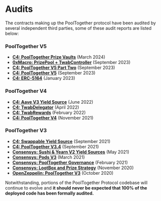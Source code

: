 # Audits

The contracts making up the PoolTogether protocol have been audited by several independent third parties, some of these audit reports are listed below:

### PoolTogether V5

* [**C4: PoolTogether Prize Vaults**](https://code4rena.com/reports/2024-03-pooltogether) (March 2024)
* [**0xMacro: PrizePool + TwabController**](https://0xmacro.com/library/audits/pooltogether-1) (September 2023)
* [**C4: PoolTogether V5 Part Two**](https://code4rena.com/reports/2023-08-pooltogether) (September 2023)
* [**C4: PoolTogether V5**](https://code4rena.com/reports/2023-07-pooltogether) (September 2023)
* [**C4: ERC-5164**](https://code4rena.com/reports/2022-12-pooltogether) (January 2023)

### PoolTogether V4

* [**C4: Aave V3 Yield Source**](https://code4rena.com/reports/2022-04-pooltogether/) (June 2022)
* [**C4: TwabDelegator**](https://code4rena.com/reports/2022-02-pooltogether/) (April 2022)
* [**C4: TwabRewards**](https://code4rena.com/reports/2021-12-pooltogether/) (February 2022)
* [**C4: PoolTogether V4**](https://code4rena.com/reports/2021-10-pooltogether) (November 2021)

### PoolTogether V3

* [**C4: Swappable Yield Source**](https://code4rena.com/reports/2021-07-pooltogether/) (September 2021)
* [**C4: PoolTogether V3.4**](https://code4rena.com/reports/2021-06-pooltogether) (September 2021)
* [**Consensys: Sushi & Yearn V2 Yield Sources**](https://consensys.net/diligence/audits/2021/05/pooltogether-sushi-and-yearn-v2-yield-sources/) (May 2021)
* [**Consensys: Pods V3**](https://consensys.net/diligence/audits/2021/03/pooltogether-pods/) (March 2021)
* [**Consensys: PoolTogether Governance**](https://consensys.net/diligence/audits/2021/02/pooltogether/) (February 2021)
* [**Consensys: LootBox and Prize Strategy**](https://consensys.net/diligence/audits/2020/11/pooltogether-lootbox-and-multiplewinners-strategy/) (November 2020)
* [**OpenZeppelin: PoolTogether V3**](https://blog.openzeppelin.com/pooltogether-v3-audit/) (October 2020)

Notwithstanding, portions of the PoolTogether Protocol codebase will continue to evolve and **it should never be expected that 100% of the deployed code has been formally audited.**

